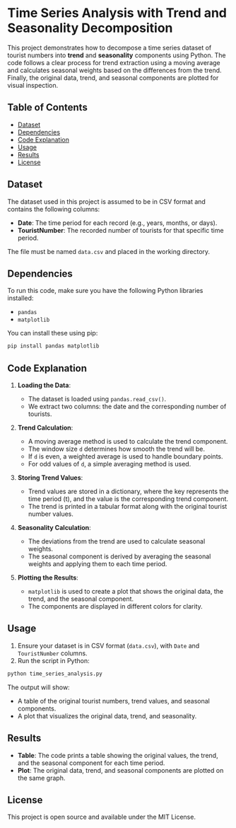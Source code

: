 # Time Series Analysis with Trend and Seasonality Decomposition

This project demonstrates how to decompose a time series dataset of tourist numbers into **trend** and **seasonality** components using Python. The code follows a clear process for trend extraction using a moving average and calculates seasonal weights based on the differences from the trend. Finally, the original data, trend, and seasonal components are plotted for visual inspection.

## Table of Contents
- [Dataset](#dataset)
- [Dependencies](#dependencies)
- [Code Explanation](#code-explanation)
- [Usage](#usage)
- [Results](#results)
- [License](#license)

## Dataset

The dataset used in this project is assumed to be in CSV format and contains the following columns:
- **Date**: The time period for each record (e.g., years, months, or days).
- **TouristNumber**: The recorded number of tourists for that specific time period.

The file must be named `data.csv` and placed in the working directory.

## Dependencies

To run this code, make sure you have the following Python libraries installed:

- `pandas`
- `matplotlib`

You can install these using pip:

```bash
pip install pandas matplotlib
```

## Code Explanation

1. **Loading the Data**:
   - The dataset is loaded using `pandas.read_csv()`.
   - We extract two columns: the date and the corresponding number of tourists.

2. **Trend Calculation**:
   - A moving average method is used to calculate the trend component.
   - The window size `d` determines how smooth the trend will be.
   - If `d` is even, a weighted average is used to handle boundary points.
   - For odd values of `d`, a simple averaging method is used.

3. **Storing Trend Values**:
   - Trend values are stored in a dictionary, where the key represents the time period (t), and the value is the corresponding trend component.
   - The trend is printed in a tabular format along with the original tourist number values.

4. **Seasonality Calculation**:
   - The deviations from the trend are used to calculate seasonal weights.
   - The seasonal component is derived by averaging the seasonal weights and applying them to each time period.

5. **Plotting the Results**:
   - `matplotlib` is used to create a plot that shows the original data, the trend, and the seasonal component.
   - The components are displayed in different colors for clarity.

## Usage

1. Ensure your dataset is in CSV format (`data.csv`), with `Date` and `TouristNumber` columns.
2. Run the script in Python:

```bash
python time_series_analysis.py
```

The output will show:
- A table of the original tourist numbers, trend values, and seasonal components.
- A plot that visualizes the original data, trend, and seasonality.

## Results

- **Table**: The code prints a table showing the original values, the trend, and the seasonal component for each time period.
- **Plot**: The original data, trend, and seasonal components are plotted on the same graph.

## License

This project is open source and available under the MIT License.
